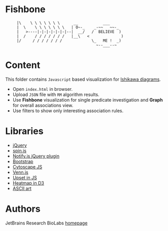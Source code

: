 # Fishbone

```
     |\    \ \ \ \ \ \ \      __           ___
     |  \    \ \ \ \ \ \ \   | O~-_    _-~~   ~~-_
     |   >----|-|-|-|-|-|-|--|  __/   /  BELIEVE  )
     |  /    / / / / / / /   |__\   <              )
     |/     / / / / / / /             \_   ME !  _)
                                        ~--___--~
```

Content
=======
This folder contains `Javascript` based visualization for  [Ishikawa diagrams](https://en.wikipedia.org/wiki/Ishikawa_diagram).

* Open `index.html` in browser.
* Upload `JSON` file with `RM` algorithm results.
* Use **Fishbone** visualization for single predicate investigation and **Graph** for overall associations view.
* Use filters to show only interesting association rules.


Libraries
=========
* [jQuery](https://jquery.com)
* [spin.js](http://spin.js.org)
* [Notify.js jQuery plugin](https://notifyjs.jpillora.com)
* [Bootstrap](https://getbootstrap.com)
* [Cytoscape JS](http://js.cytoscape.org)
* [Venn.js](https://github.com/benfred/venn.js/)
* [Upset in JS](https://github.com/chuntul/d3-upset)
* [Heatmap in D3](https://bl.ocks.org/dorothy32/ef877f9bba78dee8fcaa052d972a6016)
* [ASCII art](http://ascii.co.uk/art/fish)

Authors
=======
JetBrains Research BioLabs [homepage](https://research.jetbrains.org/groups/biolabs)

